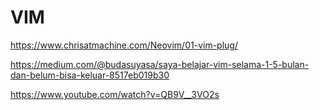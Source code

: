 # VIM

https://www.chrisatmachine.com/Neovim/01-vim-plug/

https://medium.com/@budasuyasa/saya-belajar-vim-selama-1-5-bulan-dan-belum-bisa-keluar-8517eb019b30

https://www.youtube.com/watch?v=QB9V__3VO2s
